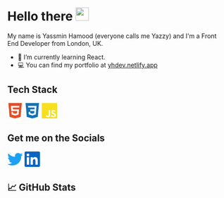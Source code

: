 # Hello there <img src="https://raw.githubusercontent.com/MartinHeinz/MartinHeinz/master/wave.gif" width="30px" height="30px" />
My name is Yassmin Hamood (everyone calls me Yazzy) and I'm a Front End Developer from London, UK.

- 🌱 I’m currently learning React.
- 💻 You can find my portfolio at [yhdev.netlify.app](https://yhdev.netlify.app/)


## Tech Stack
<p style="align: left;">
<img src="https://github.com/yazzybandyham/yazzybandyham/blob/e3b7040f30c2a567f5dbc4f145af081c8c5b82fa/html.svg" width="35px">
<img src="https://github.com/yazzybandyham/yazzybandyham/blob/54ee43f666463be43fed3318ab7308cc6123bc2d/download.svg" width="35px">
<img src="https://github.com/yazzybandyham/yazzybandyham/blob/54ee43f666463be43fed3318ab7308cc6123bc2d/js.svg" width="35px">
</p>

## Get me on the Socials
<p style="align: left;">
  <a href="https://twitter.com/yazzybandyham"> 
  <img src="https://github.com/yazzybandyham/yazzybandyham/blob/e6f889266fab77242bb286e8a18180265d921ecb/twitter.svg" width="35px"></a>
  <a href="https://www.linkedin.com/in/yassmin-hamood/"> <img src="https://github.com/yazzybandyham/yazzybandyham/blob/e6f889266fab77242bb286e8a18180265d921ecb/linkedin.svg" width="35px"></a>
</p>

## &#x1f4c8; GitHub Stats




